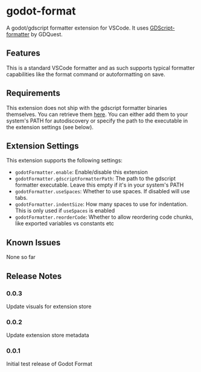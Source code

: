 # godot-format

A godot/gdscript formatter extension for VSCode. It uses [GDScript-formatter](https://github.com/GDQuest/GDScript-formatter) by GDQuest.

## Features

This is a standard VSCode formatter and as such supports typical formatter capabilities like the format command or autoformatting on save.

## Requirements

This extension does not ship with the gdscript formatter binaries themselves. You can retrieve them [here](https://github.com/GDQuest/GDScript-formatter/releases). You can either add them to your system's PATH for autodiscovery or specify the path to the executable in the extension settings (see below).

## Extension Settings

This extension supports the following settings:

- `godotFormatter.enable`: Enable/disable this extension
- `godotFormatter.gdscriptFormatterPath`: The path to the gdscript formatter executable. Leave this empty if it's in your system's PATH
- `godotFormatter.useSpaces`: Whether to use spaces. If disabled will use tabs.
- `godotFormatter.indentSize`: How many spaces to use for indentation. This is only used if `useSpaces` is enabled
- `godotFormatter.reorderCode`: Whether to allow reordering code chunks, like exported variables vs constants etc

## Known Issues

None so far

## Release Notes

### 0.0.3

Update visuals for extension store

### 0.0.2

Update extension store metadata

### 0.0.1

Initial test release of Godot Format
